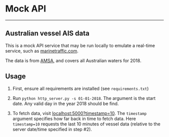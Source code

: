 # Mock API

--- 

## Australian vessel AIS data 

This is a mock API service that may be run locally to emulate a real-time service, such as [marinetraffic.com](https://www.marinetraffic.com/en/ais-api-services/documentation/api-service:ps05).

The data is from [AMSA](https://www.operations.amsa.gov.au/Spatial/DataServices/DigitalData), and covers all Australian waters for 2018. 

## Usage

1. First, ensure all requirements are installed (see `requirements.txt`)

2. Run `python http_server.py -s 01-01-2018`. The argument is the start date. Any valid day in the year 2018 should be find.

3. To fetch data, visit [localhost:5000?timestamp=10](http://localhost:5000?timestamp=10). The `timestamp` argument specifies how far back in time to fetch data. Here `timestamp=10` requests the last 10 minutes of vessel data (relative to the server date/time specified in step #2).

